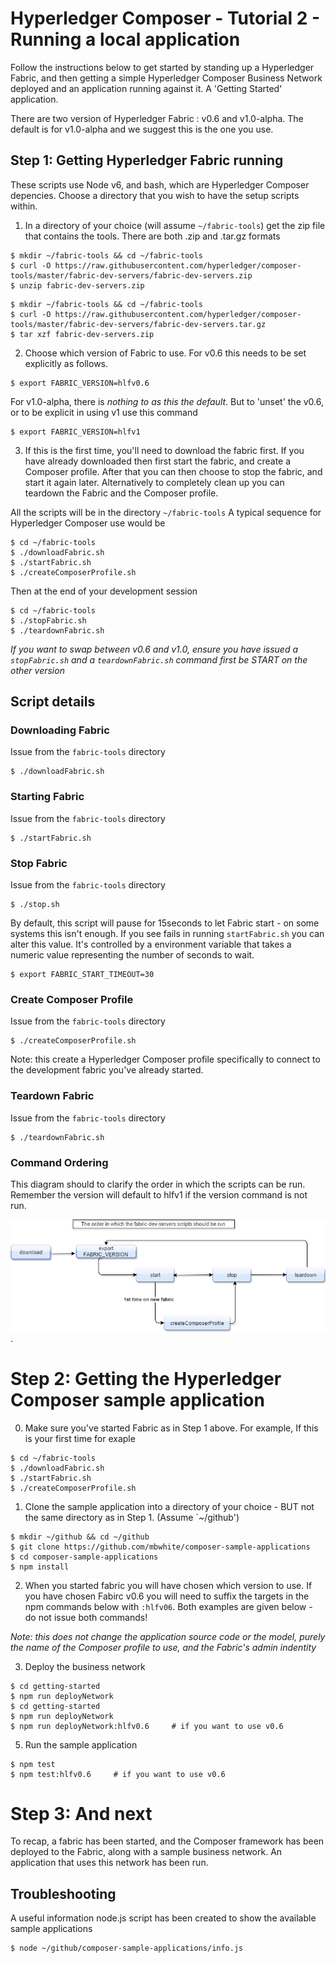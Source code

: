 # Hyperledger Composer - Tutorial 2 - Running a local application

Follow the instructions below to get started by standing up a Hyperledger Fabric, and then getting a simple Hyperledger Composer Business Network deployed and an application running against it. A 'Getting Started' application.

There are two version of Hyperledger Fabric : v0.6 and v1.0-alpha.  The default is for v1.0-alpha and we suggest this is the one you use.

## Step 1: Getting Hyperledger Fabric running

These scripts use Node v6, and bash, which are Hyperledger Composer depencies. Choose a directory that you wish to have the setup scripts within.

1. In a directory of your choice (will assume `~/fabric-tools`) get the zip file that contains the tools.  There are both .zip and .tar.gz formats
```
$ mkdir ~/fabric-tools && cd ~/fabric-tools
$ curl -O https://raw.githubusercontent.com/hyperledger/composer-tools/master/fabric-dev-servers/fabric-dev-servers.zip
$ unzip fabric-dev-servers.zip
```

```
$ mkdir ~/fabric-tools && cd ~/fabric-tools
$ curl -O https://raw.githubusercontent.com/hyperledger/composer-tools/master/fabric-dev-servers/fabric-dev-servers.tar.gz
$ tar xzf fabric-dev-servers.zip
```

2. Choose which version of Fabric to use. For v0.6 this needs to be set explicitly as follows.

```
$ export FABRIC_VERSION=hlfv0.6
```

For v1.0-alpha, there is *nothing to as this the default*. But to 'unset' the v0.6, or to be explicit in using v1 use this command

```
$ export FABRIC_VERSION=hlfv1
```

3. If this is the first time, you'll need to download the fabric first. If you have already downloaded then first start the fabric, and create a Composer profile.  After that you can then choose to stop the fabric, and start it again later. Alternatively to completely clean up you can teardown the Fabric and the Composer profile.

All the scripts will be in the directory `~/fabric-tools`  A typical sequence  for Hyperledger Composer use would be

```
$ cd ~/fabric-tools
$ ./downloadFabric.sh
$ ./startFabric.sh
$ ./createComposerProfile.sh
```

Then at the end of your development session

```
$ cd ~/fabric-tools
$ ./stopFabric.sh
$ ./teardownFabric.sh
```

*If you want to swap between v0.6 and v1.0, ensure you have issued a `stopFabric.sh` and a `teardownFabric.sh` command first be START on the other version*

## Script details

### Downloading Fabric

Issue from the `fabric-tools` directory
```
$ ./downloadFabric.sh
```

### Starting Fabric

Issue  from the `fabric-tools` directory
```
$ ./startFabric.sh
```

### Stop Fabric

Issue from the `fabric-tools` directory
```
$ ./stop.sh
```

By default, this script will pause for 15seconds to let Fabric start - on some systems this isn't enough. If you see fails in running `startFabric.sh` you can alter this value. It's controlled by a environment variable that takes a numeric value representing the number of seconds to wait.

```
$ export FABRIC_START_TIMEOUT=30
```

### Create Composer Profile

Issue from the `fabric-tools` directory
```
$ ./createComposerProfile.sh
```

Note: this create a Hyperledger Composer profile specifically to connect to the development fabric you've already started.

### Teardown Fabric

Issue from the `fabric-tools` directory
```
$ ./teardownFabric.sh
```


### Command Ordering

This diagram should to clarify the order in which the scripts can be run.  Remember the version will default to hlfv1 if the version command is not run.

![](CmdOrder.png).


# Step 2: Getting the Hyperledger Composer sample application

0. Make sure you've started Fabric as in Step 1 above. For example, If this is your first time for exaple

```
$ cd ~/fabric-tools
$ ./downloadFabric.sh
$ ./startFabric.sh
$ ./createComposerProfile.sh
```

1. Clone the sample application into a directory of your choice - BUT not the same directory as in Step 1. (Assume `~/github')
```
$ mkdir ~/github && cd ~/github
$ git clone https://github.com/mbwhite/composer-sample-applications
$ cd composer-sample-applications
$ npm install
```

2. When you started fabric you will have chosen which version to use.  If you have chosen Fabirc v0.6 you will need to suffix the targets in the npm commands below with `:hlfv06`. Both examples are given below - do not issue both commands!

*Note: this does not change the application source code or the model, purely the name of the Composer profile to use, and the Fabric's admin indentity*

3. Deploy the business network

```
$ cd getting-started
$ npm run deployNetwork
$ cd getting-started
$ npm run deployNetwork
$ npm run deployNetwork:hlfv0.6     # if you want to use v0.6
```

5. Run the sample application
```
$ npm test
$ npm test:hlfv0.6     # if you want to use v0.6
```

# Step 3: And next
To recap, a fabric has been started, and the Composer framework has been deployed to the Fabric, along with a sample business network.
An application that uses this network has been run.

## Troubleshooting
A useful information node.js script has been created to show the available sample applications
```
$ node ~/github/composer-sample-applications/info.js
```
